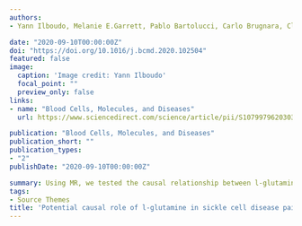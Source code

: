 ```yaml
---
authors:
- Yann Ilboudo, Melanie E.Garrett, Pablo Bartolucci, Carlo Brugnara, Clary B.Clish, Joel N.Hirschhorn, Frédéric Galactéros, Allison E.Ashley-Kochc, Marilyn J.Telen, Guillaume Lettre

date: "2020-09-10T00:00:00Z"
doi: "https://doi.org/10.1016/j.bcmd.2020.102504"
featured: false
image:
  caption: 'Image credit: Yann Ilboudo'
  focal_point: ""
  preview_only: false
links:
- name: "Blood Cells, Molecules, and Diseases"
  url: https://www.sciencedirect.com/science/article/pii/S1079979620303478

publication: "Blood Cells, Molecules, and Diseases"
publication_short: ""
publication_types:
- "2"
publishDate: "2020-09-10T00:00:00Z"

summary: Using MR, we tested the causal relationship between l-glutamine levels and painful crises in SCD patients.
tags:
- Source Themes
title: 'Potential causal role of l-glutamine in sickle cell disease painful crises: A Mendelian randomization analysis'
---
```




